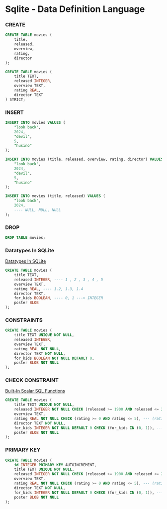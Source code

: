 # Sqlite - Data Definition Language

### CREATE

```sql
CREATE TABLE movies (
    title,
    released,
    overview,
    rating,
    director
);

CREATE TABLE movies (
    title TEXT,
    released INTEGER,
    overview TEXT,
    rating REAL,
    director TEXT
) STRICT;

```

### INSERT

```sql
INSERT INTO movies VALUES (
    "look back",
    2024,
    "devil",
    5,
    "husino"
);
```

```sql
INSERT INTO movies (title, released, overview, rating, director) VALUES (
    "look back",
    2024,
    "devil",
    5,
    "husino"
);

INSERT INTO movies (title, released) VALUES (
    "look back",
    2024,
    ---- NULL, NULL, NULL
);
```

### DROP

```sql
DROP TABLE movies;
```

### Datatypes In SQLite

[Datatypes In SQLite](https://www.sqlite.org/datatype3.html)

```sql
CREATE TABLE movies (
    title TEXT,
    released INTEGER, ---- 1 , 2 , 3 , 4 , 5
    overview TEXT,
    rating REAL, ---- 1.2, 1.3, 1.4
    director TEXT,
    for_kids BOOLEAN, ---- 0, 1 ---> INTEGER
    poster BLOB
);
```

### CONSTRAINTS

```sql
CREATE TABLE movies (
    title TEXT UNIQUE NOT NULL,
    released INTEGER,
    overview TEXT,
    rating REAL NOT NULL,
    director TEXT NOT NULL,
    for_kids BOOLEAN NOT NULL DEFAULT 0,
    poster BLOB NOT NULL
);
```

### CHECK CONSTRAINT

[Built-In Scalar SQL Functions](https://sqlite.org/lang_corefunc.html)

```sql
CREATE TABLE movies (
    title TEXT UNIQUE NOT NULL,
    released INTEGER NOT NULL CHECK (released >= 1900 AND released <= 2025),
    overview TEXT,
    rating REAL NOT NULL CHECK (rating >= 0 AND rating <= 5), --- (rating BETWEEN 0 AND 5)
    director TEXT NOT NULL,
    for_kids INTEGER NOT NULL DEFAULT 0 CHECK (for_kids IN (0, 1)), ---- (for_kids = 0 OR for_kids = 1), (for_kids BETWEEN 0 AND 1)
    poster BLOB NOT NULL
);
```

### PRIMARY KEY

```sql
CREATE TABLE movies (
    id INTEGER PRIMARY KEY AUTOINCREMENT,
    title TEXT UNIQUE NOT NULL,
    released INTEGER NOT NULL CHECK (released >= 1900 AND released <= 2025),
    overview TEXT,
    rating REAL NOT NULL CHECK (rating >= 0 AND rating <= 5), --- (rating BETWEEN 0 AND 5)
    director TEXT NOT NULL,
    for_kids INTEGER NOT NULL DEFAULT 0 CHECK (for_kids IN (0, 1)), ---- (for_kids = 0 OR for_kids = 1), (for_kids BETWEEN 0 AND 1)
    poster BLOB NOT NULL
);
```
